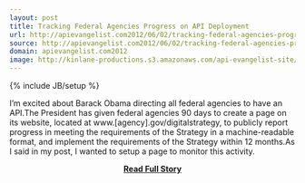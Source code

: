 ```yaml
---
layout: post
title: Tracking Federal Agencies Progress on API Deployment
url: http://apievangelist.com2012/06/02/tracking-federal-agencies-progress-on-api-deployment/
source: http://apievangelist.com2012/06/02/tracking-federal-agencies-progress-on-api-deployment/
domain: apievangelist.com2012
image: http://kinlane-productions.s3.amazonaws.com/api-evangelist-site/blog/Track-Federal-Agency-API.png
---
```

{% include JB/setup %}<p>I’m excited about Barack Obama directing all federal agencies to have an API.The President has given federal agencies 90 days to create a page on its website, located at www.[agency].gov/digitalstrategy, to publicly report progress in meeting the requirements of the Strategy in a machine-readable format, and implement the requirements of the Strategy within 12 months.As I said in my post, I wanted to setup a page to monitor this activity.</p>
<center><p><a href="http://apievangelist.com2012/06/02/tracking-federal-agencies-progress-on-api-deployment/" style='padding:25px; font-sze:18px; font-weight: bold;'>Read Full Story</a></p></center>
